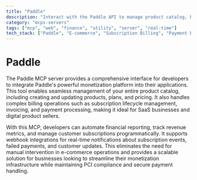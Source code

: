 ```yaml
---
title: "Paddle"
description: "Interact with the Paddle API to manage product catalog, billing, subscriptions, and reports."
category: "mcps-servers"
tags: ["mcp", "web", "finance", "utility", "server", "real-time"]
tech_stack: ["Paddle", "E-commerce", "Subscription Billing", "Payment Processing", "SaaS"]
---
```


# Paddle

The Paddle MCP server provides a comprehensive interface for developers to integrate Paddle's powerful monetization platform into their applications. This tool enables seamless management of your entire product catalog, including creating and updating products, plans, and pricing. It also handles complex billing operations such as subscription lifecycle management, invoicing, and payment processing, making it ideal for SaaS businesses and digital product sellers.

With this MCP, developers can automate financial reporting, track revenue metrics, and manage customer subscriptions programmatically. It supports webhook integrations for real-time notifications about subscription events, failed payments, and customer updates. This eliminates the need for manual intervention in e-commerce operations and provides a scalable solution for businesses looking to streamline their monetization infrastructure while maintaining PCI compliance and secure payment handling.
